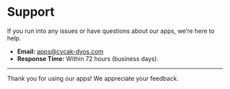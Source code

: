# Support

If you run into any issues or have questions about our apps, we’re here to help.

- **Email:** [apps@cycak-dyos.com](mailto:apps@cycak-dyos.com)  
- **Response Time:** Within 72 hours (business days).

---

Thank you for using our apps! We appreciate your feedback.
